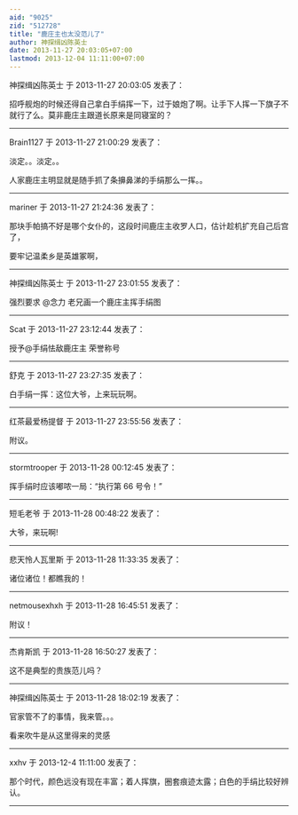 ```yaml
---
aid: "9025"
zid: "512728"
title: "鹿庄主也太没范儿了"
author: 神探缉凶陈英士
date: 2013-11-27 20:03:05+07:00
lastmod: 2013-12-04 11:11:00+07:00
---
```


神探缉凶陈英士 于 2013-11-27 20:03:05 发表了：

招呼舰炮的时候还得自己拿白手绢挥一下，过于娘炮了啊。让手下人挥一下旗子不就行了么。莫非鹿庄主跟道长原来是同寝室的？

---

Brain1127 于 2013-11-27 21:00:29 发表了：

淡定。。淡定。。

人家鹿庄主明显就是随手抓了条擤鼻涕的手绢那么一挥。。

---

mariner 于 2013-11-27 21:24:36 发表了：

那块手帕搞不好是哪个女仆的，这段时间鹿庄主收罗人口，估计趁机扩充自己后宫了，

要牢记温柔乡是英雄冢啊，

---

神探缉凶陈英士 于 2013-11-27 23:01:55 发表了：

强烈要求 @念力 老兄画一个鹿庄主挥手绢图

---

Scat 于 2013-11-27 23:12:44 发表了：

授予@手绢怯敌鹿庄主 荣誉称号

---

舒克 于 2013-11-27 23:27:35 发表了：

白手绢一挥：这位大爷，上来玩玩啊。

---

红茶最爱杨提督 于 2013-11-27 23:55:56 发表了：

附议。

---

stormtrooper 于 2013-11-28 00:12:45 发表了：

挥手绢时应该嘟哝一局：“执行第 66 号令！”

---

短毛老爷 于 2013-11-28 00:48:22 发表了：

大爷，来玩啊!

---

悲天怜人瓦里斯 于 2013-11-28 11:33:35 发表了：

诸位诸位！都瞧我的！

---

netmousexhxh 于 2013-11-28 16:45:51 发表了：

附议！

---

杰肯斯凯 于 2013-11-28 16:50:27 发表了：

这不是典型的贵族范儿吗？

---

神探缉凶陈英士 于 2013-11-28 18:02:19 发表了：

官家管不了的事情，我来管。。。

看来吹牛是从这里得来的灵感

---

xxhv 于 2013-12-4 11:11:00 发表了：

那个时代，颜色远没有现在丰富；着人挥旗，圈套痕迹太露；白色的手绢比较好辨认。

---
